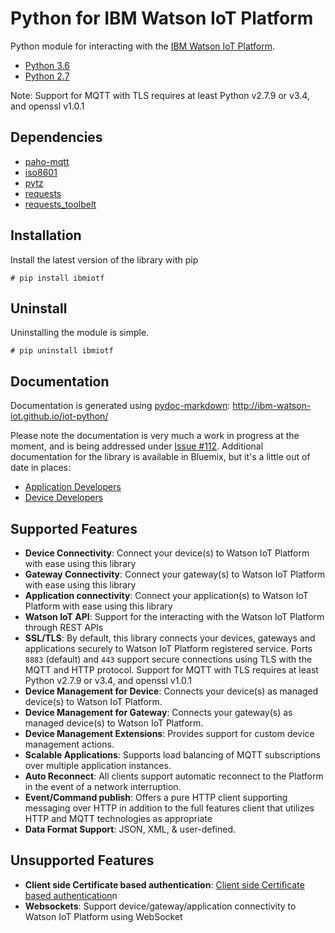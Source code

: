 # Python for IBM Watson IoT Platform

Python module for interacting with the [IBM Watson IoT Platform](https://internetofthings.ibmcloud.com).

-  [Python 3.6](https://www.python.org/downloads/release/python-360/)
-  [Python 2.7](https://www.python.org/downloads/release/python-2713/)

Note: Support for MQTT with TLS requires at least Python v2.7.9 or v3.4, and openssl v1.0.1


## Dependencies

-  [paho-mqtt](https://pypi.python.org/pypi/paho-mqtt)
-  [iso8601](https://pypi.python.org/pypi/iso8601)
-  [pytz](https://pypi.python.org/pypi/pytz)
-  [requests](https://pypi.python.org/pypi/requests)
-  [requests_toolbelt](https://pypi.python.org/pypi/requests_toolbelt)


## Installation

Install the latest version of the library with pip

```
# pip install ibmiotf
```


## Uninstall

Uninstalling the module is simple.

```
# pip uninstall ibmiotf
```


## Documentation

Documentation is generated using [pydoc-markdown](https://github.com/NiklasRosenstein/pydoc-markdown): http://ibm-watson-iot.github.io/iot-python/

Please note the documentation is very much a work in progress at the moment, and is being addressed under [Issue #112](https://github.com/ibm-watson-iot/iot-python/issues/112).  Additional documentation for the library is available in Bluemix, but it's a little out of date in places:

-  [Application Developers](https://console.ng.bluemix.net/docs/services/IoT/applications/libraries/python.html)
-  [Device Developers](https://console.ng.bluemix.net/docs/services/IoT/devices/libraries/python.html)


## Supported Features

- **Device Connectivity**: Connect your device(s) to Watson IoT Platform with ease using this library
- **Gateway Connectivity**: Connect your gateway(s) to Watson IoT Platform with ease using this library
- **Application connectivity**: Connect your application(s) to Watson IoT Platform with ease using this library
- **Watson IoT API**: Support for the interacting with the Watson IoT Platform through REST APIs
- **SSL/TLS**: By default, this library connects your devices, gateways and applications securely to Watson IoT Platform registered service. Ports `8883` (default) and `443` support secure connections using TLS with the MQTT and HTTP protocol. Support for MQTT with TLS requires at least Python v2.7.9 or v3.4, and openssl v1.0.1
- **Device Management for Device**: Connects your device(s) as managed device(s) to Watson IoT Platform.
- **Device Management for Gateway**: Connects your gateway(s) as managed device(s) to Watson IoT Platform.
- **Device Management Extensions**: Provides support for custom device management actions.
- **Scalable Applications**: Supports load balancing of MQTT subscriptions over multiple application instances.
- **Auto Reconnect**: All clients support automatic reconnect to the Platform in the event of a network interruption.
- **Event/Command publish**: Offers a pure HTTP client supporting messaging over HTTP in addition to the full features client that utilizes HTTP and MQTT technologies as appropriate 
- **Data Format Support**: JSON, XML, & user-defined.

## Unsupported Features
- **Client side Certificate based authentication**: [Client side Certificate based authentication](https://console.ng.bluemix.net/docs/services/IoT/reference/security/RM_security.html)n
- **Websockets**: Support device/gateway/application connectivity to Watson IoT Platform using WebSocket


